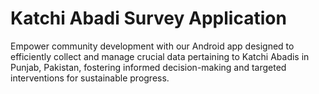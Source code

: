# Katchi Abadi Survey Application
Empower community development with our Android app designed to efficiently collect and manage crucial data pertaining to Katchi Abadis in Punjab, Pakistan, fostering informed decision-making and targeted interventions for sustainable progress.
